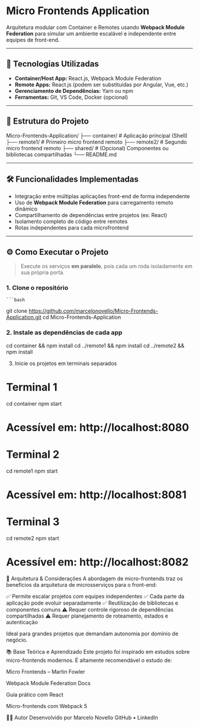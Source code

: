 # Micro Frontends Application

Arquitetura modular com Container e Remotes usando **Webpack Module Federation** para simular um ambiente escalável e independente entre equipes de front-end.

---

## 🚀 Tecnologias Utilizadas

- **Container/Host App:** React.js, Webpack Module Federation
- **Remote Apps:** React.js (podem ser substituídas por Angular, Vue, etc.)
- **Gerenciamento de Dependências:** Yarn ou npm
- **Ferramentas:** Git, VS Code, Docker (opcional)

---

## 📁 Estrutura do Projeto
Micro-Frontends-Application/
├── container/ # Aplicação principal (Shell)
├── remote1/ # Primeiro micro frontend remoto
├── remote2/ # Segundo micro frontend remoto
├── shared/ # (Opcional) Componentes ou bibliotecas compartilhadas
└── README.md


---

## 🛠️ Funcionalidades Implementadas

- Integração entre múltiplas aplicações front-end de forma independente
- Uso de **Webpack Module Federation** para carregamento remoto dinâmico
- Compartilhamento de dependências entre projetos (ex: React)
- Isolamento completo de código entre remotes
- Rotas independentes para cada microfrontend

---

## ⚙️ Como Executar o Projeto

> Execute os serviços **em paralelo**, pois cada um roda isoladamente em sua própria porta.

### 1. Clone o repositório

    ```bash
git clone https://github.com/marcelonovello/Micro-Frontends-Application.git
cd Micro-Frontends-Application

### 2. Instale as dependências de cada app
cd container && npm install
cd ../remote1 && npm install
cd ../remote2 && npm install

3. Inicie os projetos em terminais separados
# Terminal 1
cd container
npm start
# Acessível em: http://localhost:8080

# Terminal 2
cd remote1
npm start
# Acessível em: http://localhost:8081

# Terminal 3
cd remote2
npm start
# Acessível em: http://localhost:8082

🧭 Arquitetura & Considerações
A abordagem de micro-frontends traz os benefícios da arquitetura de microsserviços para o front-end:

✅ Permite escalar projetos com equipes independentes
✅ Cada parte da aplicação pode evoluir separadamente
✅ Reutilização de bibliotecas e componentes comuns
⚠️ Requer controle rigoroso de dependências compartilhadas
⚠️ Requer planejamento de roteamento, estados e autenticação

Ideal para grandes projetos que demandam autonomia por domínio de negócio.

📚 Base Teórica e Aprendizado
Este projeto foi inspirado em estudos sobre micro-frontends modernos. É altamente recomendável o estudo de:

Micro Frontends – Martin Fowler

Webpack Module Federation Docs

Guia prático com React

Micro-frontends com Webpack 5

👨‍💻 Autor
Desenvolvido por Marcelo Novello
GitHub • LinkedIn

